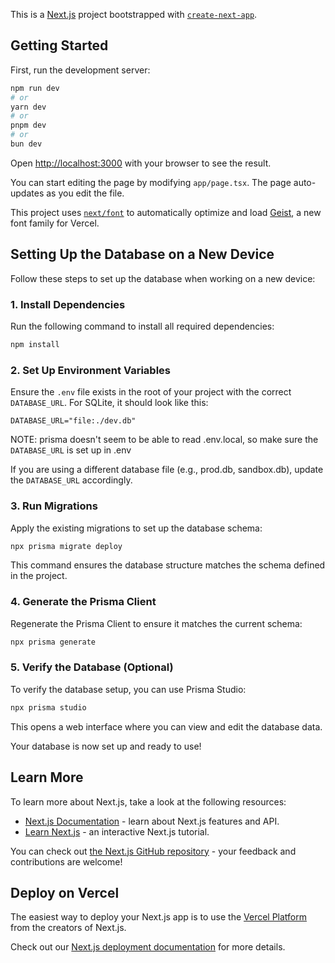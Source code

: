 This is a [Next.js](https://nextjs.org) project bootstrapped with [`create-next-app`](https://nextjs.org/docs/app/api-reference/cli/create-next-app).

## Getting Started

First, run the development server:

```bash
npm run dev
# or
yarn dev
# or
pnpm dev
# or
bun dev
```

Open [http://localhost:3000](http://localhost:3000) with your browser to see the result.

You can start editing the page by modifying `app/page.tsx`. The page auto-updates as you edit the file.

This project uses [`next/font`](https://nextjs.org/docs/app/building-your-application/optimizing/fonts) to automatically optimize and load [Geist](https://vercel.com/font), a new font family for Vercel.


## Setting Up the Database on a New Device

Follow these steps to set up the database when working on a new device:

### 1. Install Dependencies
Run the following command to install all required dependencies:

```bash
npm install
```

### 2. Set Up Environment Variables
Ensure the `.env` file exists in the root of your project with the correct `DATABASE_URL`. For SQLite, it should look like this:

```env
DATABASE_URL="file:./dev.db"
```
NOTE: prisma doesn't seem to be able to read .env.local, so make sure the `DATABASE_URL` is set up in .env

If you are using a different database file (e.g., prod.db, sandbox.db), update the `DATABASE_URL` accordingly.


### 3. Run Migrations
Apply the existing migrations to set up the database schema:

```bash
npx prisma migrate deploy
```

This command ensures the database structure matches the schema defined in the project.


### 4. Generate the Prisma Client
Regenerate the Prisma Client to ensure it matches the current schema:

```bash
npx prisma generate
```


### 5. Verify the Database (Optional)
To verify the database setup, you can use Prisma Studio:

```bash
npx prisma studio
```

This opens a web interface where you can view and edit the database data.


Your database is now set up and ready to use!



## Learn More

To learn more about Next.js, take a look at the following resources:

- [Next.js Documentation](https://nextjs.org/docs) - learn about Next.js features and API.
- [Learn Next.js](https://nextjs.org/learn) - an interactive Next.js tutorial.

You can check out [the Next.js GitHub repository](https://github.com/vercel/next.js) - your feedback and contributions are welcome!

## Deploy on Vercel

The easiest way to deploy your Next.js app is to use the [Vercel Platform](https://vercel.com/new?utm_medium=default-template&filter=next.js&utm_source=create-next-app&utm_campaign=create-next-app-readme) from the creators of Next.js.

Check out our [Next.js deployment documentation](https://nextjs.org/docs/app/building-your-application/deploying) for more details.
